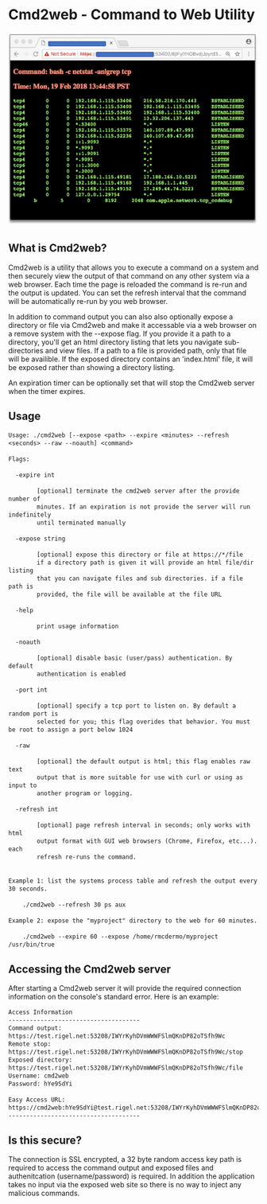 # Cmd2web - Command to Web Utility

![cmd2web example](images/cmd2web-browser.png)


## What is Cmd2web?

Cmd2web is a utility that allows you to execute a command on a system and then securely view the output of that command on any other system via a web browser. Each time the page is reloaded the command is re-run and the output is updated. You can set the refresh interval that the command will be automatically re-run by you web browser.  

In addition to command output you can also also optionally expose a directory or file via Cmd2web and make it accessable via a web browser on a remove system with the --expose flag. If you provide it a path to a directory, you'll get an html directory listing that lets you navigate sub-directories and view files. If a path to a file is provided path, only that file will be availible. If the exposed directory contains an 'index.html' file, it will be exposed rather than showing a directory listing.

An expiration timer can be optionally set that will stop the Cmd2web server when the timer expires. 



## Usage

```
Usage: ./cmd2web [--expose <path> --expire <minutes> --refresh <seconds> --raw --noauth] <command>

Flags:

  -expire int
    	
    	[optional] terminate the cmd2web server after the provide number of
    	minutes. If an expiration is not provide the server will run indefinitely
    	until terminated manually
    	
  -expose string
    	
    	[optional] expose this directory or file at https://*/file
    	if a directory path is given it will provide an html file/dir listing
    	that you can navigate files and sub directories. if a file path is
    	provided, the file will be available at the file URL
    	
  -help
    	
    	print usage information
    	
  -noauth
    	
    	[optional] disable basic (user/pass) authentication. By default
    	authentication is enabled
    	
  -port int
    	
    	[optional] specify a tcp port to listen on. By default a random port is
    	selected for you; this flag overides that behavior. You must be root to assign a port below 1024
    	
  -raw
    	
    	[optional] the default output is html; this flag enables raw text
    	output that is more suitable for use with curl or using as input to
    	another program or logging.
    	
  -refresh int
    	
    	[optional] page refresh interval in seconds; only works with html
    	output format with GUI web browsers (Chrome, Firefox, etc...). each
    	refresh re-runs the command.
    	

Example 1: list the systems process table and refresh the output every 30 seconds.

	./cmd2web --refresh 30 ps aux

Example 2: expose the "myproject" directory to the web for 60 minutes.

	./cmd2web --expire 60 --expose /home/rmcdermo/myproject /usr/bin/true

```


## Accessing the Cmd2web server

After starting a Cmd2web server it will provide the required connection information on the console's standard error.  Here is an example:

```
Access Information
-------------------------------------
Command output:    https://test.rigel.net:53208/IWYrKyhDVmWWWFSlmQKnDP82oTSfh9Wc
Remote stop:       https://test.rigel.net:53208/IWYrKyhDVmWWWFSlmQKnDP82oTSfh9Wc/stop
Exposed directory: https://test.rigel.net:53208/IWYrKyhDVmWWWFSlmQKnDP82oTSfh9Wc/file
Username: cmd2web
Password: hYe9SdYi

Easy Access URL:   https://cmd2web:hYe9SdYi@test.rigel.net:53208/IWYrKyhDVmWWWFSlmQKnDP82oTSfh9Wc
-------------------------------------
```

## Is this secure?

The connection is SSL encrypted, a 32 byte random access key path is required to access the command output and exposed files and authenitcation (username/password) is required. In addition the application takes no input via the exposed web site so there is no way to inject any malicious commands. 

